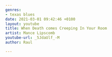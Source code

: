 ```yaml
---
genres:
- texas blues
date: 2021-03-01 09:42:46 +0100
layout: youtube
title: When Death comes Creeping In Your Room
artist: Mance Lipscomb
youtube-url: _5JdaUlf_-M
author: Raul

---
```

